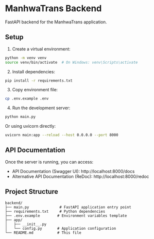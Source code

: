# ManhwaTrans Backend

FastAPI backend for the ManhwaTrans application.

## Setup

1. Create a virtual environment:
```bash
python -m venv venv
source venv/bin/activate  # On Windows: venv\Scripts\activate
```

2. Install dependencies:
```bash
pip install -r requirements.txt
```

3. Copy environment file:
```bash
cp .env.example .env
```

4. Run the development server:
```bash
python main.py
```

Or using uvicorn directly:
```bash
uvicorn main:app --reload --host 0.0.0.0 --port 8000
```

## API Documentation

Once the server is running, you can access:
- API Documentation (Swagger UI): http://localhost:8000/docs
- Alternative API Documentation (ReDoc): http://localhost:8000/redoc

## Project Structure

```
backend/
├── main.py              # FastAPI application entry point
├── requirements.txt     # Python dependencies
├── .env.example        # Environment variables template
├── app/
│   ├── __init__.py
│   └── config.py       # Application configuration
└── README.md           # This file
```
